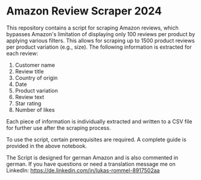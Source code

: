 # Amazon Review Scraper 2024

This repository contains a script for scraping Amazon reviews, which bypasses Amazon's limitation of displaying only 100 reviews per product by applying various filters. This allows for scraping up to 1500 product reviews per product variation (e.g., size). The following information is extracted for each review:

1. Customer name
2. Review title
3. Country of origin
4. Date
5. Product variation
6. Review text
7. Star rating
8. Number of likes

Each piece of information is individually extracted and written to a CSV file for further use after the scraping process.

To use the script, certain prerequisites are required. A complete guide is provided in the above notebook.

The Script is designed for german Amazon and is also commented in german. If you have questions or need a translation message me on LinkedIn: https://de.linkedin.com/in/lukas-rommel-8917502aa
